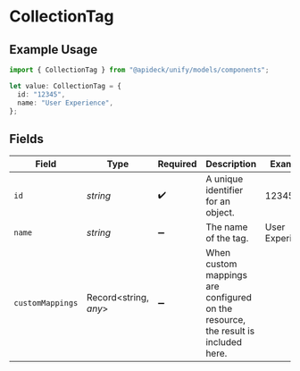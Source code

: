 # CollectionTag

## Example Usage

```typescript
import { CollectionTag } from "@apideck/unify/models/components";

let value: CollectionTag = {
  id: "12345",
  name: "User Experience",
};
```

## Fields

| Field                                                                             | Type                                                                              | Required                                                                          | Description                                                                       | Example                                                                           |
| --------------------------------------------------------------------------------- | --------------------------------------------------------------------------------- | --------------------------------------------------------------------------------- | --------------------------------------------------------------------------------- | --------------------------------------------------------------------------------- |
| `id`                                                                              | *string*                                                                          | :heavy_check_mark:                                                                | A unique identifier for an object.                                                | 12345                                                                             |
| `name`                                                                            | *string*                                                                          | :heavy_minus_sign:                                                                | The name of the tag.                                                              | User Experience                                                                   |
| `customMappings`                                                                  | Record<string, *any*>                                                             | :heavy_minus_sign:                                                                | When custom mappings are configured on the resource, the result is included here. |                                                                                   |